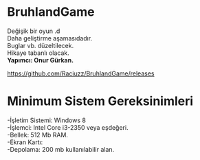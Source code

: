 # BruhlandGame
Değişik bir oyun .d\
Daha geliştirme aşamasıdadır.\
Buglar vb. düzeltilecek.\
Hikaye tabanlı olacak.\
__Yapımcı: Onur Gürkan.__

https://github.com/Raciuzz/BruhlandGame/releases

# Minimum Sistem Gereksinimleri
-İşletim Sistemi: Windows 8\
-İşlemci: Intel Core i3-2350 veya eşdeğeri.\
-Bellek: 512 Mb RAM.\
-Ekran Kartı:\
-Depolama: 200 mb kullanılabilir alan.
